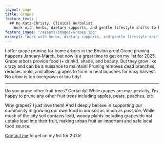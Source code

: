 ```yaml
---
layout: page
title: Grapes
feature_text: |
  ## Mo Katz-Christy, Clinical Herbalist
    Work with herbs, dietary supports, and gentle lifestyle shifts to help you meet your health goals.
feature_image: "/assets/images/Grapes.jpg"
excerpt: "Work with herbs, dietary supports, and gentle lifestyle shifts to help you meet your health goals."
---
```


I offer grape pruning for home arbors in the Boston area! Grape pruning happens January-March, but now is a great time to get on my list for 2025. Grape arbors provide food (+ drink!), shade, and beauty. But they grow like crazy and can be a nuisance to maintain! Pruning removes dead branches, reduces mold, and allows grapes to form in neat bunches for easy harvest. No arbor is too overgrown or too tidy!

---

Do you prune other fruit trees?
Certainly! While grapes are my specialty, I’m happy to prune any other fruit trees including apples, pears, peaches, etc.

Why grapes?
I just love them! And I deeply believe in supporting our community in growing our own food in our soil as much as possible. While much of the city soil contains lead, woody plants including grapes do not uptake lead into their fruit, making urban fruit an important and safe local food source.

[Contact me](https://mokatzchristy.com/contact.html) to get on my list for 2025!
